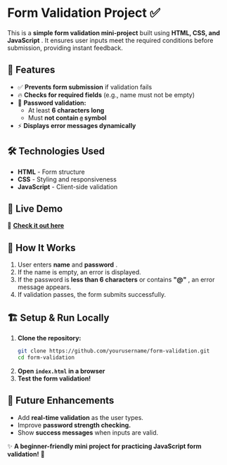 # Form Validation Project ✅

This is a **simple form validation mini-project** built using  **HTML, CSS, and JavaScript** . It ensures user inputs meet the required conditions before submission, providing instant feedback.

## 🚀 Features

* ✅ **Prevents form submission** if validation fails
* 🔥 **Checks for required fields** (e.g., name must not be empty)
* 🔐 **Password validation:**
  * At least **6 characters long**
  * Must **not contain `@` symbol**
* ⚡ **Displays error messages dynamically**

## 🛠️ Technologies Used

* **HTML** - Form structure
* **CSS** - Styling and responsiveness
* **JavaScript** - Client-side validation

## 🚀 Live Demo

🔗 **[Check it out here](https://form-validation-nu-ashy.vercel.app/)**

## 📌 How It Works

1. User enters **name** and  **password** .
2. If the name is empty, an error is displayed.
3. If the password is **less than 6 characters** or contains  **"@"** , an error message appears.
4. If validation passes, the form submits successfully.

## 🏗️ Setup & Run Locally

1. **Clone the repository:**
   ```sh
   git clone https://github.com/yourusername/form-validation.git
   cd form-validation
   ```
2. **Open `index.html` in a browser**
3. **Test the form validation!**

## 🎯 Future Enhancements

* Add **real-time validation** as the user types.
* Improve **password strength checking.**
* Show **success messages** when inputs are valid.

✨ **A beginner-friendly mini project for practicing JavaScript form validation!** 🚀
